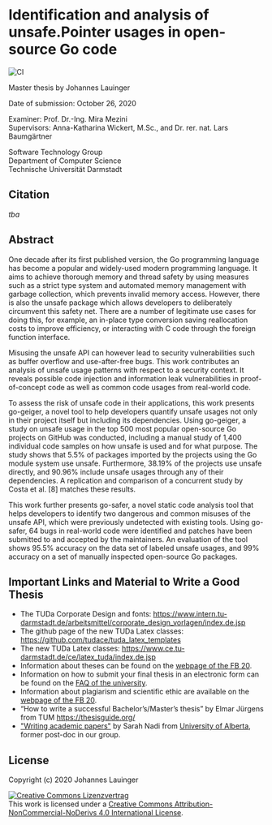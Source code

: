 # Identification and analysis of unsafe.Pointer usages in open-source Go code

![CI](https://github.com/stg-tud/thesis-2020-Lauinger/workflows/CI/badge.svg)

Master thesis by Johannes Lauinger

Date of submission: October 26, 2020

Examiner: Prof. Dr.-Ing. Mira Mezini  
Supervisors: Anna-Katharina Wickert, M.Sc., and Dr. rer. nat. Lars Baumgärtner

Software Technology Group  
Department of Computer Science  
Technische Universität Darmstadt


## Citation

*tba*


## Abstract

One decade after its first published version, the Go programming language has become a popular
and widely-used modern programming language. It aims to achieve thorough memory and
thread safety by using measures such as a strict type system and automated memory management
with garbage collection, which prevents invalid memory access. However, there is also the unsafe
package which allows developers to deliberately circumvent this safety net. There are a number
of legitimate use cases for doing this, for example, an in-place type conversion saving reallocation
costs to improve efficiency, or interacting with C code through the foreign function interface.

Misusing the unsafe API can however lead to security vulnerabilities such as buffer overflow
and use-after-free bugs. This work contributes an analysis of unsafe usage patterns with respect
to a security context. It reveals possible code injection and information leak vulnerabilities in
proof-of-concept code as well as common code usages from real-world code.

To assess the risk of unsafe code in their applications, this work presents go-geiger, a novel
tool to help developers quantify unsafe usages not only in their project itself but including its
dependencies. Using go-geiger, a study on unsafe usage in the top 500 most popular open-source
Go projects on GitHub was conducted, including a manual study of 1,400 individual code samples
on how unsafe is used and for what purpose. The study shows that 5.5% of packages imported
by the projects using the Go module system use unsafe. Furthermore, 38.19% of the projects
use unsafe directly, and 90.96% include unsafe usages through any of their dependencies. A
replication and comparison of a concurrent study by Costa et al. [8] matches these results.

This work further presents go-safer, a novel static code analysis tool that helps developers to
identify two dangerous and common misuses of the unsafe API, which were previously undetected
with existing tools. Using go-safer, 64 bugs in real-world code were identified and patches have
been submitted to and accepted by the maintainers. An evaluation of the tool shows 95.5%
accuracy on the data set of labeled unsafe usages, and 99% accuracy on a set of manually
inspected open-source Go packages.


## Important Links and Material to Write a Good Thesis

 - The TUDa Corporate Design and fonts: https://www.intern.tu-darmstadt.de/arbeitsmittel/corporate_design_vorlagen/index.de.jsp
 - The github page of the new TUDa Latex classes: https://github.com/tudace/tuda_latex_templates
 - The new TUDa Latex classes: https://www.ce.tu-darmstadt.de/ce/latex_tuda/index.de.jsp
 - Information about theses can be found on the [webpage of the FB 20](https://www.informatik.tu-darmstadt.de/studium_fb20/im_studium/studienbuero/abschlussarbeiten_fb20/index.de.jsp).
 - Information on how to submit your final thesis in an electronic form can be found on the [FAQ of the university](https://www.tu-darmstadt.de/studieren/tucan_studienorganisation/tucan_faq/details_96256.de.jsp).
 - Information about plagiarism and scientific ethic are available on the [webpage of the FB 20](https://www.informatik.tu-darmstadt.de/studium_fb20/im_studium/studienbuero/plagiarismus/index.de.jsp). 
 - “How to write a successful Bachelor’s/Master’s thesis” by Elmar Jürgens from TUM <https://thesisguide.org/>
 - ["Writing academic papers"](https://sarahnadi.org/writing-papers/) by Sarah Nadi from [University of Alberta](https://sarahnadi.org/smr/), former post-doc in our group. 


## License

Copyright (c) 2020 Johannes Lauinger

<a rel="license" href="http://creativecommons.org/licenses/by-nc-nd/4.0/"><img alt="Creative Commons Lizenzvertrag" style="border-width:0" src="https://i.creativecommons.org/l/by-nc-nd/4.0/88x31.png" /></a><br />This work is licensed under a <a rel="license" href="http://creativecommons.org/licenses/by-nc-nd/4.0/">Creative Commons Attribution-NonCommercial-NoDerivs  4.0 International License</a>.


